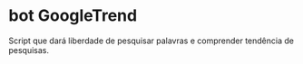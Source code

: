 # bot GoogleTrend
 Script que dará liberdade de pesquisar palavras e comprender tendência de pesquisas.
